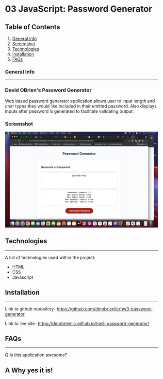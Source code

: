 
# 03 JavaScript: Password Generator

## Table of Contents
1. [General Info](#general-info)
2. [Screenshot](#screenshot)
3. [Technologies](#technologies)
4. [Installation](#installation)
5. [FAQs](#faqs)
### General Info
***
### David OBrien's Password Generator

Web based password generator application allows user to input length and char types
they would like included in their emitted password. Also displays inputs after password
is generated to facilitate validating output.

### Screenshot
![Image text](./assets/images/finished-screenshot.png)

## Technologies
***
A list of technologies used within the project:
  * HTML
  * CSS
  * Javascript

## Installation
***

Link to github repository- https://github.com/dmobrienllc/hw3-password-generator

Link to live site- https://dmobrienllc.github.io/hw3-password-generator/

## FAQs
***

Q Is this application awesome?

A Why yes it is!
---

